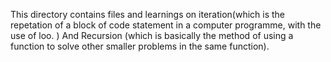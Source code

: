 This directory contains files and learnings on iteration(which is the repetation of a block of code statement
in a computer programme, with the use of loo.
) And Recursion (which is basically the method of using a function to solve other smaller problems in the same 
function).
